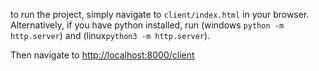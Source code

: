 to run the project, simply navigate to `client/index.html` in your browser. Alternatively, if you have python installed, run (windows `python -m http.server`) and (linux`python3 -m http.server`).

Then navigate to [http://localhost:8000/client](http://localhost:8000/client)